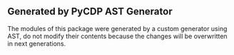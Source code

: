 ## Generated by PyCDP AST Generator

The modules of this package were generated by a custom generator using AST,
do not modify their contents because the changes will be overwritten in next generations.
